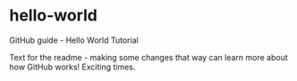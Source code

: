 # hello-world
GitHub guide - Hello World Tutorial

Text for the readme - making some changes that way can learn more about how GitHub works! Exciting times.
